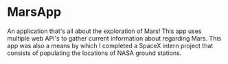 # MarsApp
An application that's all about the exploration of Mars!
This app uses multiple web API's to gather current information about regarding Mars.
This app was also a means by which I completed a SpaceX intern project that consists of populating the locations of NASA ground stations.
